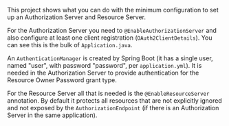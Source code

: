 This project shows what you can do with the minimum configuration to
set up an Authorization Server and Resource Server. 

For the Authorization Server you need to `@EnableAuthorizationServer`
and also configure at least one client registration
(`OAuth2ClientDetails`). You can see this is the bulk of
`Application.java`. 

An `AuthenticationManager` is created by Spring Boot (it has a single
user, named "user", with password "password", per
`application.yml`). It is needed in the Authorization Server to
provide authentication for the Resource Owner Password grant type.

For the Resource Server all that is needed is the
`@EnableResourceServer` annotation. By default it protects all
resources that are not explicitly ignored and not exposed by the
`AuthorizationEndpoint` (if there is an Authorization Server in the
same application).

